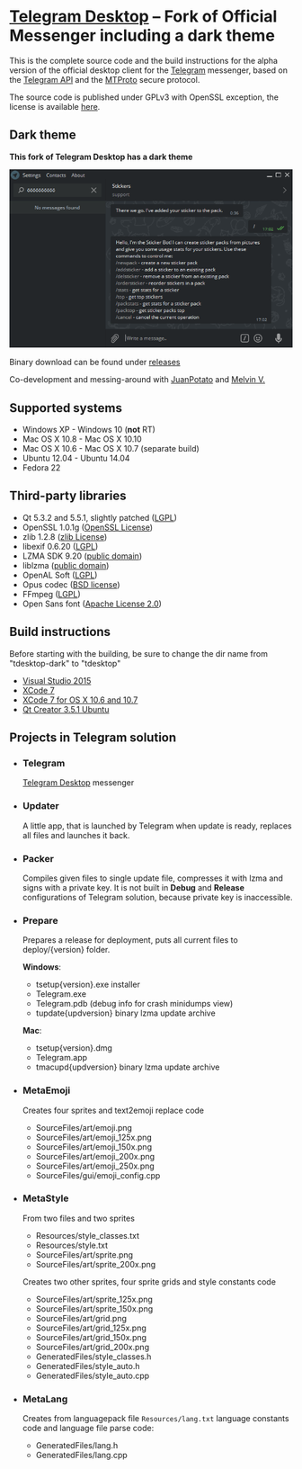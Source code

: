 # [Telegram Desktop][telegram_desktop] – Fork of Official Messenger including a dark theme

This is the complete source code and the build instructions for the alpha version of the official desktop client for the [Telegram][telegram] messenger, based on the [Telegram API][telegram_api] and the [MTProto][telegram_proto] secure protocol.

The source code is published under GPLv3 with OpenSSL exception, the license is available [here][license].

## Dark theme

**This fork of Telegram Desktop has a dark theme**

![](tgdark.png)

Binary download can be found under [releases](https://github.com/NXij/tdesktop-dark/releases)

Co-development and messing-around with [JuanPotato](https://github.com/JuanPotato) and [Melvin V.](https://mel.vin/)


## Supported systems

* Windows XP - Windows 10 (**not** RT)
* Mac OS X 10.8 - Mac OS X 10.10
* Mac OS X 10.6 - Mac OS X 10.7 (separate build)
* Ubuntu 12.04 - Ubuntu 14.04
* Fedora 22

## Third-party libraries

* Qt 5.3.2 and 5.5.1, slightly patched ([LGPL](http://doc.qt.io/qt-5/lgpl.html))
* OpenSSL 1.0.1g ([OpenSSL License](https://www.openssl.org/source/license.html))
* zlib 1.2.8 ([zlib License](http://www.zlib.net/zlib_license.html))
* libexif 0.6.20 ([LGPL](https://www.gnu.org/licenses/old-licenses/lgpl-2.1.en.html))
* LZMA SDK 9.20 ([public domain](http://www.7-zip.org/sdk.html))
* liblzma ([public domain](http://tukaani.org/xz/))
* OpenAL Soft ([LGPL](http://kcat.strangesoft.net/openal.html))
* Opus codec ([BSD license](http://www.opus-codec.org/license/))
* FFmpeg ([LGPL](https://www.ffmpeg.org/legal.html))
* Open Sans font ([Apache License 2.0](http://www.apache.org/licenses/LICENSE-2.0.html))

## Build instructions

Before starting with the building, be sure to change the dir name from "tdesktop-dark" to "tdesktop"

* [Visual Studio 2015][msvc]
* [XCode 7][xcode]
* [XCode 7 for OS X 10.6 and 10.7][xcode_old]
* [Qt Creator 3.5.1 Ubuntu][qtcreator]

## Projects in Telegram solution

* ### Telegram

  [Telegram Desktop][telegram_desktop] messenger

* ### Updater

  A little app, that is launched by Telegram when update is ready, replaces all files and launches it back.

* ### Packer

  Compiles given files to single update file, compresses it with lzma and signs with a private key. It is not built in **Debug** and **Release** configurations of Telegram solution, because private key is inaccessible.

* ### Prepare

  Prepares a release for deployment, puts all current files to deploy/{version} folder.

  **Windows**:
  * tsetup{version}.exe installer
  * Telegram.exe
  * Telegram.pdb (debug info for crash minidumps view)
  * tupdate{updversion} binary lzma update archive

  **Mac**:
  * tsetup{version}.dmg
  * Telegram.app
  * tmacupd{updversion} binary lzma update archive

* ### MetaEmoji

  Creates four sprites and text2emoji replace code
  * SourceFiles/art/emoji.png
  * SourceFiles/art/emoji_125x.png
  * SourceFiles/art/emoji_150x.png
  * SourceFiles/art/emoji_200x.png
  * SourceFiles/art/emoji_250x.png
  * SourceFiles/gui/emoji_config.cpp

* ### MetaStyle

  From two files and two sprites
  * Resources/style_classes.txt
  * Resources/style.txt
  * SourceFiles/art/sprite.png
  * SourceFiles/art/sprite_200x.png

  Creates two other sprites, four sprite grids and style constants code
  * SourceFiles/art/sprite_125x.png
  * SourceFiles/art/sprite_150x.png
  * SourceFiles/art/grid.png
  * SourceFiles/art/grid_125x.png
  * SourceFiles/art/grid_150x.png
  * SourceFiles/art/grid_200x.png
  * GeneratedFiles/style_classes.h
  * GeneratedFiles/style_auto.h
  * GeneratedFiles/style_auto.cpp

* ### MetaLang

  Creates from languagepack file `Resources/lang.txt` language constants code and language file parse code:
  * GeneratedFiles/lang.h
  * GeneratedFiles/lang.cpp

[//]: # (LINKS)
[telegram]: https://telegram.org
[telegram_desktop]: https://desktop.telegram.org
[telegram_api]: https://core.telegram.org
[telegram_proto]: https://core.telegram.org/mtproto
[license]: LICENSE
[msvc]: MSVC.md
[xcode]: XCODE.md
[xcode_old]: XCODEold.md
[qtcreator]: QTCREATOR.md
